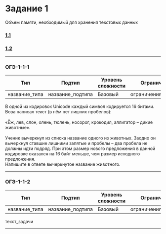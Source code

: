 # Задание 1

Объем памяти, необходимый для хранения текстовых данных

### [1.1](#ОГЭ-1-1-1)
### [1.2](#ОГЭ-1-1-2)

***

<a class="anchor-link" href="ОГЭ-1-1"></a>

<h3 name="ОГЭ-1-1-1">ОГЭ-1-1-1<a class="anchor-link" href="ОГЭ-1-1-1"></a></h3>

| Тип | Подтип | Уровень сложности | Ограничения | Стадия |
| --- | ------ | ----------------- | ----------- | ------ |
| название_типа | название_подтипа | Базовый | ограничения_подтипа | :red_circle: |
 
 В одной из кодировок Unicode каждый символ кодируется 16 битами.<br>Вова написал текст (в нём нет лишних пробелов): <br><br> «Ёж, лев, слон, олень, тюлень, носорог, крокодил, аллигатор   –   дикие животные».<br><br>  Ученик вычеркнул из списка название одного из животных. Заодно он вычеркнул ставшие лишними запятые и пробелы  –  два пробела не должны идти подряд. При этом размер нового предложения в данной кодировке оказался на 16 байт меньше, чем размер исходного предложения.<br>Напишите в ответе вычеркнутое название животного.
 
 ***
 
 <h3 name="ОГЭ-1-1-2">ОГЭ-1-1-2<a class="anchor-link" href="ОГЭ-1-1-2"></a></h3>

| Тип | Подтип | Уровень сложности | Ограничения | Стадия |
| --- | ------ | ----------------- | ----------- | ------ |
| название_типа | название_подтипа | Базовый | ограничения_подтипа | :red_circle: |
 
 текст_задачи
 
 ***